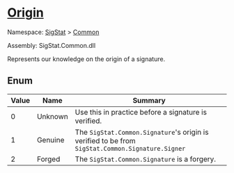 # [Origin](./Origin.md)
Namespace: [SigStat]() > [Common]()

Assembly: SigStat.Common.dll


Represents our knowledge on the origin of a signature.

##	Enum

| Value | Name | Summary | 
| --- | --- | --- | 
| 0 | Unknown | Use this in practice before a signature is verified. | 
| 1 | Genuine | The `SigStat.Common.Signature`'s origin is verified to be from `SigStat.Common.Signature.Signer` | 
| 2 | Forged | The `SigStat.Common.Signature` is a forgery. | 


